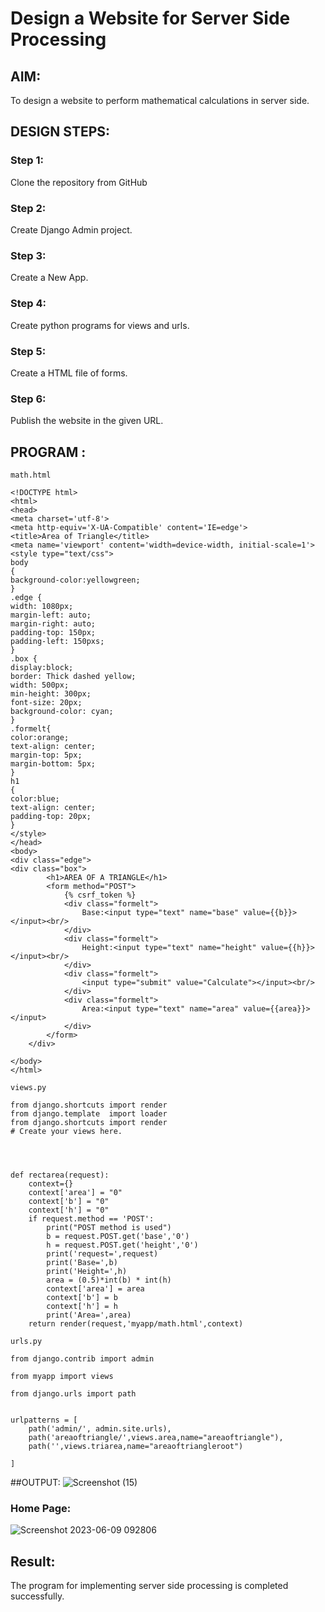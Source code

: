 # Design a Website for Server Side Processing

## AIM:
To design a website to perform mathematical calculations in server side.

## DESIGN STEPS:

### Step 1:

Clone the repository from GitHub

### Step 2:

Create Django Admin project.

### Step 3:

Create a New App.

### Step 4: 
Create python programs for views and urls.

### Step 5:
Create a HTML file of forms.

### Step 6:
Publish the website in the given URL.

## PROGRAM :
```
math.html 

<!DOCTYPE html>
<html>
<head>
<meta charset='utf-8'>
<meta http-equiv='X-UA-Compatible' content='IE=edge'>
<title>Area of Triangle</title>
<meta name='viewport' content='width=device-width, initial-scale=1'>
<style type="text/css">
body 
{
background-color:yellowgreen;
}
.edge {
width: 1080px;
margin-left: auto;
margin-right: auto;
padding-top: 150px;
padding-left: 150pxs;
}
.box {
display:block;
border: Thick dashed yellow;
width: 500px;
min-height: 300px;
font-size: 20px;
background-color: cyan;
}
.formelt{
color:orange;
text-align: center;
margin-top: 5px;
margin-bottom: 5px;
}
h1
{
color:blue;
text-align: center;
padding-top: 20px;
}
</style>
</head>
<body>
<div class="edge">
<div class="box">
        <h1>AREA OF A TRIANGLE</h1>
        <form method="POST">
            {% csrf_token %}
            <div class="formelt"> 
                Base:<input type="text" name="base" value={{b}}></input><br/>
            </div>
            <div class="formelt">
                Height:<input type="text" name="height" value={{h}}></input><br/>
            </div>
            <div class="formelt">
                <input type="submit" value="Calculate"></input><br/>
            </div>
            <div class="formelt">
                Area:<input type="text" name="area" value={{area}}></input>
            </div>
        </form>
    </div>
    
</body>
</html>

views.py

from django.shortcuts import render
from django.template  import loader
from django.shortcuts import render
# Create your views here.




def rectarea(request):
    context={}
    context['area'] = "0"
    context['b'] = "0"
    context['h'] = "0"
    if request.method == 'POST':
        print("POST method is used")
        b = request.POST.get('base','0')
        h = request.POST.get('height','0')
        print('request=',request)
        print('Base=',b)
        print('Height=',h)
        area = (0.5)*int(b) * int(h)
        context['area'] = area
        context['b'] = b
        context['h'] = h
        print('Area=',area)
    return render(request,'myapp/math.html',context)

urls.py

from django.contrib import admin

from myapp import views

from django.urls import path


urlpatterns = [
    path('admin/', admin.site.urls),
    path('areaoftriangle/',views.area,name="areaoftriangle"),
    path('',views.triarea,name="areaoftriangleroot")
   
]
```
##OUTPUT:
![Screenshot (15)](https://github.com/ksagar007/serversideprocessing/assets/121165786/59660e03-5b7d-4b52-8985-c3f907fa6d81)



### Home Page:
![Screenshot 2023-06-09 092806](https://github.com/ksagar007/serversideprocessing/assets/121165786/5a899ed0-4c98-4051-9adf-68f2b9909cd8)


## Result:
The program for implementing server side processing is completed successfully.

